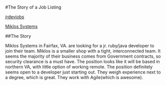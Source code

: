 #The Story of a Job Listing

[jrdevjobs](http://www.jrdevjobs.com/)

[Miklos Systems](http://www.jrdevjobs.com/jobs/1411977886928678f3)

##The Story

Miklos Systems in Fairfax, VA. are looking for a jr. ruby/java developer to join their team. Miklos is a smaller shop with a tight, interconnected team. It seems the majority of their business comes from Government contracts, so security clearance is a must have. The position looks like it will be based in northern VA, with little option of working remote. The position definitely seems open to a developer just starting out. They weigh experience next to a degree, which is great. They work with Agile(which is awesome).